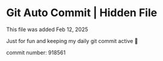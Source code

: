 # Git Auto Commit | Hidden File

This file was added Feb 12, 2025

Just for fun and keeping my daily git commit active 🤪

commit number: 918561
